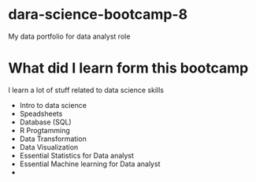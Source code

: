 # dara-science-bootcamp-8
My data portfolio for data analyst role

# What did I learn form this bootcamp

I learn a lot of stuff related to data science skills 
- Intro to data science
- Speadsheets
- Database (SQL)
- R Progtamming
- Data Transformation
- Data Visualization
- Essential Statistics for Data analyst
- Essential Machine learning for Data analyst
- 
